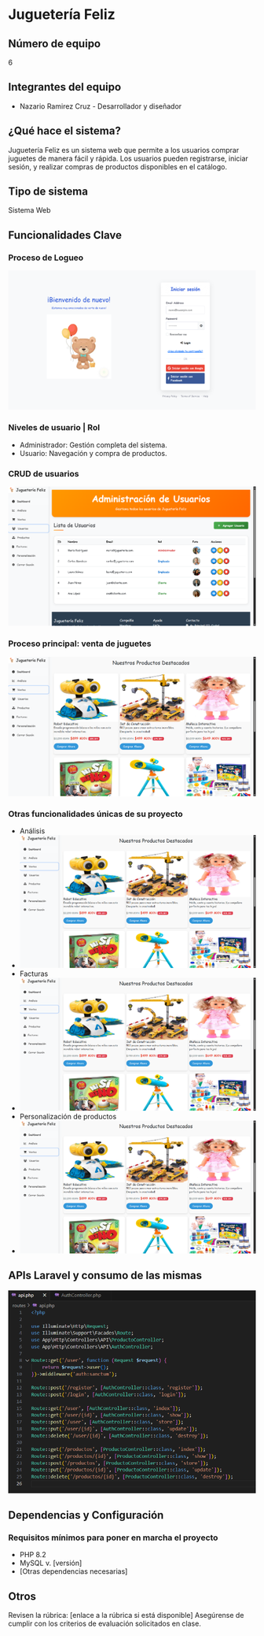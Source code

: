# Juguetería Feliz

## Número de equipo
6

## Integrantes del equipo 
- Nazario Ramirez Cruz - Desarrollador y diseñador

## ¿Qué hace el sistema?
Juguetería Feliz es un sistema web que permite a los usuarios comprar juguetes de manera fácil y rápida. Los usuarios pueden registrarse, iniciar sesión, y realizar compras de productos disponibles en el catálogo.

## Tipo de sistema
Sistema Web

## Funcionalidades Clave

### Proceso de Logueo
![Proceso de Logueo](https://github.com/naza2/Login_A/blob/cac9fac2731bccbca1b0cc831276d87a6472c025/Captura%20de%20pantalla%202025-08-01%20091129.png)

### Niveles de usuario | Rol
- Administrador: Gestión completa del sistema.
- Usuario: Navegación y compra de productos.

### CRUD de usuarios
![CRUD de usuarios](https://github.com/naza2/Login_A/blob/cac9fac2731bccbca1b0cc831276d87a6472c025/Captura%20de%20pantalla%202025-08-01%20091220.png)

### Proceso principal: venta de juguetes
![Proceso de venta](https://github.com/naza2/Login_A/blob/cac9fac2731bccbca1b0cc831276d87a6472c025/Captura%20de%20pantalla%202025-08-01%20091315.png)


### Otras funcionalidades únicas de su proyecto
- Análisis
- ![Proceso de venta](https://github.com/naza2/Login_A/blob/cac9fac2731bccbca1b0cc831276d87a6472c025/Captura%20de%20pantalla%202025-08-01%20091315.png)
- Facturas
- ![Proceso de venta](https://github.com/naza2/Login_A/blob/cac9fac2731bccbca1b0cc831276d87a6472c025/Captura%20de%20pantalla%202025-08-01%20091315.png)
- Personalización de productos
- ![Proceso de venta](https://github.com/naza2/Login_A/blob/cac9fac2731bccbca1b0cc831276d87a6472c025/Captura%20de%20pantalla%202025-08-01%20091315.png)

## APIs Laravel y consumo de las mismas
![APIs Laravel](https://github.com/naza2/Login_A/blob/cac9fac2731bccbca1b0cc831276d87a6472c025/Captura%20de%20pantalla%202025-08-01%20091543.png)

## Dependencias y Configuración
### Requisitos mínimos para poner en marcha el proyecto
- PHP 8.2
- MySQL v. [versión]
- [Otras dependencias necesarias]

## Otros
Revisen la rúbrica: [enlace a la rúbrica si está disponible]
Asegúrense de cumplir con los criterios de evaluación solicitados en clase.
